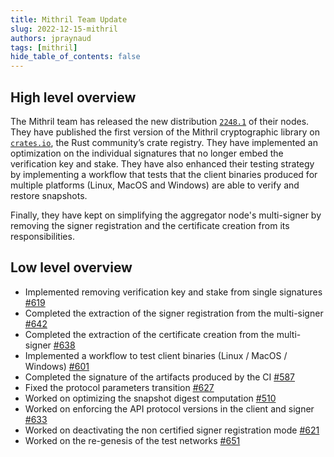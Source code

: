 ```yaml
---
title: Mithril Team Update
slug: 2022-12-15-mithril
authors: jpraynaud
tags: [mithril]
hide_table_of_contents: false
---
```


## High level overview
The Mithril team has released the new distribution [`2248.1`](https://github.com/input-output-hk/mithril/releases/tag/2248.1) of their nodes. They have published the first version of the Mithril cryptographic library on [`crates.io`](https://crates.io/crates/mithril-stm), the Rust community’s crate registry. They have implemented an optimization on the individual signatures that no longer embed the verification key and stake. They have also enhanced their testing strategy by implementing a workflow that tests that the client binaries produced for multiple platforms (Linux, MacOS and Windows) are able to verify and restore snapshots.

Finally, they have kept on simplifying the aggregator node's multi-signer by removing the signer registration and the certificate creation from its responsibilities.

## Low level overview
- Implemented removing verification key and stake from single signatures [#619](https://github.com/input-output-hk/mithril/issues/619)
- Completed the extraction of the signer registration from the multi-signer [#642](https://github.com/input-output-hk/mithril/issues/642)
- Completed the extraction of the certificate creation from the multi-signer [#638](https://github.com/input-output-hk/mithril/issues/638)
- Implemented a workflow to test client binaries (Linux / MacOS / Windows) [#601](https://github.com/input-output-hk/mithril/issues/601)
- Completed the signature of the artifacts produced by the CI [#587](https://github.com/input-output-hk/mithril/issues/587)
- Fixed the protocol parameters transition [#627](https://github.com/input-output-hk/mithril/issues/627)
- Worked on optimizing the snapshot digest computation [#510](https://github.com/input-output-hk/mithril/issues/510)
- Worked on enforcing the API protocol versions in the client and signer [#633](https://github.com/input-output-hk/mithril/issues/633)
- Worked on deactivating the non certified signer registration mode [#621](https://github.com/input-output-hk/mithril/issues/621)
- Worked on the re-genesis of the test networks [#651](https://github.com/input-output-hk/mithril/issues/651)

